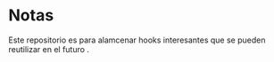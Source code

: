 # Notas

Este repositorio es para alamcenar hooks interesantes que se pueden reutilizar en el futuro
.
